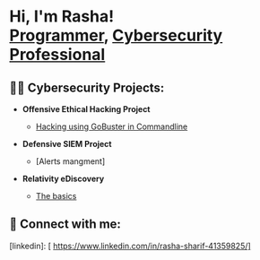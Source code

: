 <h1>Hi, I'm Rasha! <br/><a href="https://github.com/TheRashaSharif/TheRashaSharif)">Programmer</a>, <a href="https://www.linkedin.com/in/rasha-sharif-41359825/">Cybersecurity Professional</a>

<h2>👨‍💻 Cybersecurity Projects: </h2>

- <b>Offensive Ethical Hacking Project</b>
  - [Hacking using GoBuster in Commandline](https://github.com/TheRashaSharif/Offensive-Ethical-Hacking_101)
  
- <b>Defensive SIEM Project </b>
  - [Alerts mangment]
  
- <b>Relativity eDiscovery</b>
  - [The basics](https://github.com/TheRashaSharif/eDiscovery-Relativity-Basics)
 

<h2> 🤳 Connect with me:</h2>

[linkedin]: [ https://www.linkedin.com/in/rasha-sharif-41359825/]

